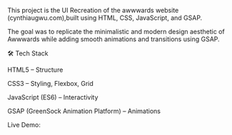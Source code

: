 This project is the UI Recreation of the awwwards website (cynthiaugwu.com),built using HTML, CSS, JavaScript, and GSAP.

The goal was to replicate the minimalistic and modern design aesthetic of Awwwards while adding smooth animations and transitions using GSAP.

🛠️ Tech Stack

HTML5 – Structure

CSS3 – Styling, Flexbox, Grid

JavaScript (ES6) – Interactivity

GSAP (GreenSock Animation Platform) – Animations

Live Demo:
